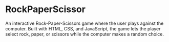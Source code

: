 # RockPaperScissor
An interactive Rock-Paper-Scissors game where the user plays against the computer. Built with HTML, CSS, and JavaScript, the game lets the player select rock, paper, or scissors while the computer makes a random choice.

